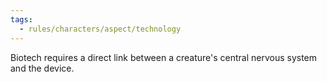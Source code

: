 ```yaml
---
tags:
  - rules/characters/aspect/technology
---
```

Biotech requires a direct link between a creature's central nervous system and the device.